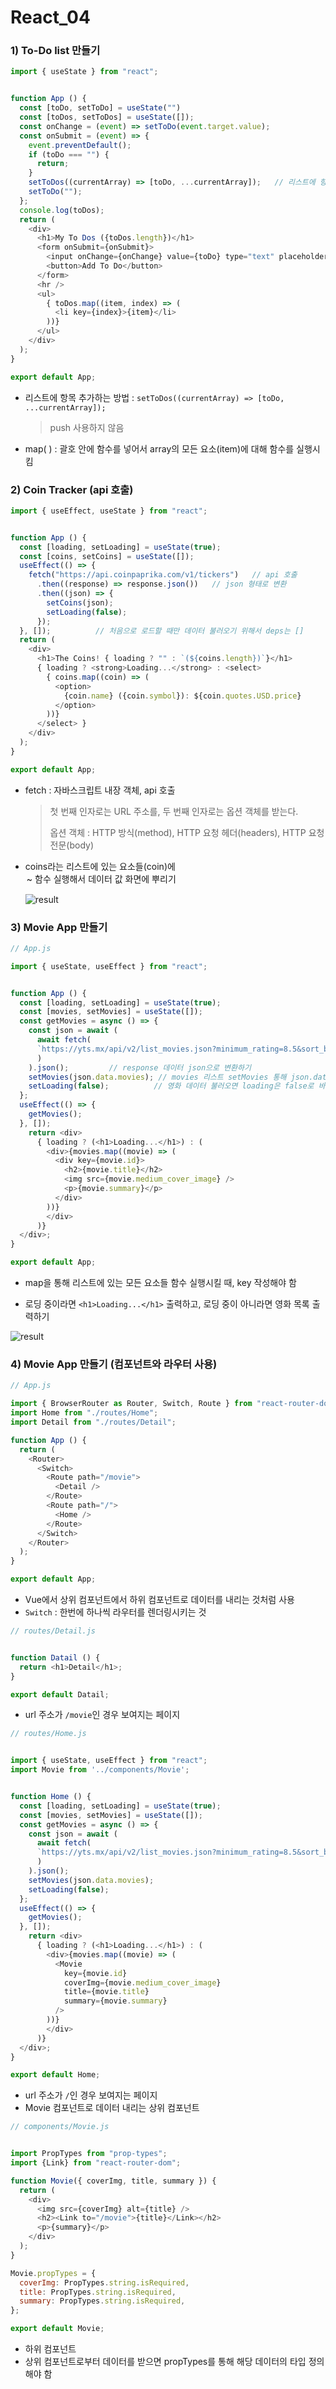 # React_04

### 1) To-Do list 만들기

```javascript
import { useState } from "react";


function App () {
  const [toDo, setToDo] = useState("")
  const [toDos, setToDos] = useState([]);
  const onChange = (event) => setToDo(event.target.value);
  const onSubmit = (event) => {
    event.preventDefault();
    if (toDo === "") {
      return;
    }
    setToDos((currentArray) => [toDo, ...currentArray]);   // 리스트에 항목 추가
    setToDo("");
  };
  console.log(toDos);
  return (
    <div>
      <h1>My To Dos ({toDos.length})</h1>
      <form onSubmit={onSubmit}>
        <input onChange={onChange} value={toDo} type="text" placeholder="Write your to do..." />
        <button>Add To Do</button>
      </form>
      <hr />
      <ul>
        { toDos.map((item, index) => (
          <li key={index}>{item}</li>
        ))}
      </ul>
    </div>
  );
}

export default App;
```

- 리스트에 항목 추가하는 방법 : `setToDos((currentArray) => [toDo, ...currentArray]);`

  > push 사용하지 않음

- map( ) : 괄호 안에 함수를 넣어서 array의 모든 요소(item)에 대해 함수를 실행시킴



### 2) Coin Tracker (api 호출)

```javascript
import { useEffect, useState } from "react";


function App () {
  const [loading, setLoading] = useState(true);
  const [coins, setCoins] = useState([]);
  useEffect(() => {
    fetch("https://api.coinpaprika.com/v1/tickers")   // api 호출
      .then((response) => response.json())   // json 형태로 변환
      .then((json) => {
        setCoins(json);
        setLoading(false);
      });
  }, []);          // 처음으로 로드할 때만 데이터 불러오기 위해서 deps는 []
  return (
    <div>
      <h1>The Coins! { loading ? "" : `(${coins.length})`}</h1>
      { loading ? <strong>Loading...</strong> : <select>
        { coins.map((coin) => (
          <option>
            {coin.name} ({coin.symbol}): ${coin.quotes.USD.price}
          </option>
        ))}
      </select> }
    </div>
  );
}

export default App;
```

- fetch : 자바스크립트 내장 객체, api 호출

  > 첫 번째 인자로는 URL 주소를, 두 번째 인자로는 옵션 객체를 받는다.
  >
  > 옵션 객체 : HTTP 방식(method), HTTP 요청 헤더(headers), HTTP 요청 전문(body)

- coins라는 리스트에 있는 요소들(coin)에 <option>~ 함수 실행해서 데이터 값 화면에 뿌리기

  ![result](React_04.assets/result.PNG)



### 3) Movie App 만들기

```javascript
// App.js

import { useState, useEffect } from "react";


function App () {
  const [loading, setLoading] = useState(true);
  const [movies, setMovies] = useState([]);
  const getMovies = async () => {
    const json = await (
      await fetch(
      `https://yts.mx/api/v2/list_movies.json?minimum_rating=8.5&sort_by=year`
      )
    ).json();         // response 데이터 json으로 변환하기
    setMovies(json.data.movies); // movies 리스트 setMovies 통해 json.data.movies로 바꾸기
    setLoading(false);          // 영화 데이터 불러오면 loading은 false로 바꿔주기
  };
  useEffect(() => {
    getMovies();
  }, []);
    return <div>
      { loading ? (<h1>Loading...</h1>) : (
        <div>{movies.map((movie) => ( 
          <div key={movie.id}>
            <h2>{movie.title}</h2>
            <img src={movie.medium_cover_image} />
            <p>{movie.summary}</p>
          </div>
        ))}
        </div>
      )}
  </div>;
}

export default App;
```

- map을 통해 리스트에 있는 모든 요소들 함수 실행시킬 때, key 작성해야 함

- 로딩 중이라면 `<h1>Loading...</h1>` 출력하고, 로딩 중이 아니라면 영화 목록 출력하기

  

![result](React_04.assets/result-16459752962641.PNG)



### 4) Movie App 만들기 (컴포넌트와 라우터 사용)

```javascript
// App.js

import { BrowserRouter as Router, Switch, Route } from "react-router-dom";
import Home from "./routes/Home";
import Detail from "./routes/Detail";

function App () {
  return (
    <Router>
      <Switch>
        <Route path="/movie">
          <Detail />
        </Route>
        <Route path="/">
          <Home />
        </Route>
      </Switch>
    </Router>
  );
}

export default App;
```

- Vue에서 상위 컴포넌트에서 하위 컴포넌트로 데이터를 내리는 것처럼 사용
- `Switch` : 한번에 하나씩 라우터를 렌더링시키는 것

```javascript
// routes/Detail.js


function Datail () {
  return <h1>Detail</h1>;
}

export default Datail;
```

- url 주소가 `/movie`인 경우 보여지는 페이지

```javascript
// routes/Home.js


import { useState, useEffect } from "react";
import Movie from '../components/Movie';


function Home () {
  const [loading, setLoading] = useState(true);
  const [movies, setMovies] = useState([]);
  const getMovies = async () => {
    const json = await (
      await fetch(
      `https://yts.mx/api/v2/list_movies.json?minimum_rating=8.5&sort_by=year`
      )
    ).json();
    setMovies(json.data.movies);
    setLoading(false);
  };
  useEffect(() => {
    getMovies();
  }, []);
    return <div>
      { loading ? (<h1>Loading...</h1>) : (
        <div>{movies.map((movie) => ( 
          <Movie
            key={movie.id}
            coverImg={movie.medium_cover_image}
            title={movie.title}
            summary={movie.summary}
          />
        ))}
        </div>
      )}
  </div>;
}

export default Home;
```

- url 주소가 `/`인 경우 보여지는 페이지
- Movie 컴포넌트로 데이터 내리는 상위 컴포넌트

```javascript
// components/Movie.js


import PropTypes from "prop-types";
import {Link} from "react-router-dom";

function Movie({ coverImg, title, summary }) {
  return (
    <div>
      <img src={coverImg} alt={title} />
      <h2><Link to="/movie">{title}</Link></h2>
      <p>{summary}</p>
    </div>
  );
}

Movie.propTypes = {
  coverImg: PropTypes.string.isRequired,
  title: PropTypes.string.isRequired,
  summary: PropTypes.string.isRequired,
};

export default Movie;
```

- 하위 컴포넌트
- 상위 컴포넌트로부터 데이터를 받으면 propTypes를 통해 해당 데이터의 타입 정의해야 함